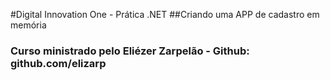 ﻿#Digital Innovation One - Prática .NET
##Criando uma APP de cadastro em memória
### Curso ministrado pelo Eliézer Zarpelão - Github: github.com/elizarp